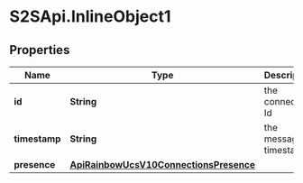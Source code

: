 # S2SApi.InlineObject1

## Properties

Name | Type | Description | Notes
------------ | ------------- | ------------- | -------------
**id** | **String** | the connection Id | 
**timestamp** | **String** | the message timestamp | 
**presence** | [**ApiRainbowUcsV10ConnectionsPresence**](ApiRainbowUcsV10ConnectionsPresence.md) |  | 


